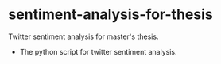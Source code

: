 # sentiment-analysis-for-thesis
Twitter sentiment analysis for master's thesis. 

* The python script for twitter sentiment analysis. 

